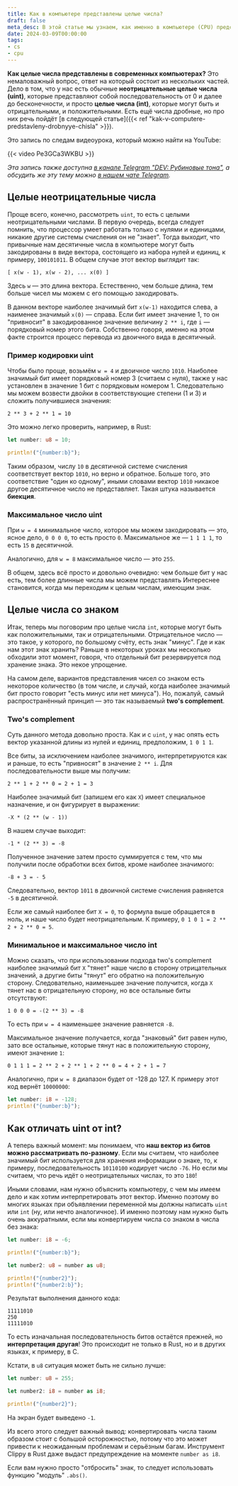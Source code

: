 ```yaml
---
title: Как в компьютере представлены целые числа?
draft: false
meta_desc: В этой статье мы узнаем, как именно в компьютере (CPU) представлены целые числа со знаком и без знака (int и uint).
date: 2024-03-09T00:00:00
tags:
- cs
- cpu
---
```


**Как целые числа представлены в современных компьютерах?** Это немаловажный вопрос, ответ на который состоит из нескольких частей. Дело в том, что у нас есть обычные **неотрицательные целые числа (uint)**, которые представляют собой последовательность от 0 и далее до бесконечности, и просто **целые числа (int)**, которые могут быть и отрицательными, и положительными. Есть ещё числа дробные, но про них речь пойдёт [в следующей статье]({{< ref "kak-v-computere-predstavleny-drobnyye-chisla" >}}).

Это запись по следам видеоурока, который можно найти на YouTube:

{{< video Pe3GCa3WKBU >}}

*Эта запись также доступна [в канале Telegram "DEV: Рубиновые тона"](https://t.me/dev_in_ruby_colors/966), а обсудить же эту тему можно [в нашем чате Telegram](https://t.me/+MxYT6-01eeA1NTYy).*

## Целые неотрицательные числа

Проще всего, конечно, рассмотреть `uint`, то есть с целыми неотрицательными числами. В первую очередь, всегда следует помнить, что процессор умеет работать только с нулями и единицами, никакие другие системы счисления он не "знает". Тогда выходит, что привычные нам десятичные числа в компьютере могут быть закодированы в виде вектора, состоящего из набора нулей и единиц, к примеру, `100101011`. В общем случае этот вектор выглядит так:

```plain
[ x(w - 1), x(w - 2), ... x(0) ]
```

Здесь `w` &mdash; это длина вектора. Естественно, чем больше длина, тем больше чисел мы можем с его помощью закодировать. 

В данном векторе наиболее значимый бит `x(w-1)` находится слева, а наименее значимый `x(0)` &mdash; справа. Если бит имеет значение 1, то он "привносит" в закодированное значение величину `2 ** i`, где `i` &mdash; порядковый номер этого бита. Собственно говоря, именно на этом факте строится процесс перевода из двоичного вида в десятичный.

### Пример кодировки uint

Чтобы было проще, возьмём `w = 4` и двоичное число `1010`. Наиболее значимый бит имеет порядковый номер 3 (считаем с нуля), также у нас установлен в значение 1 бит с порядковым номером 1. Следовательно мы можем возвести двойки в соответствующие степени (1 и 3) и сложить получившиеся значения:

```plain
2 ** 3 + 2 ** 1 = 10
```

Это можно легко проверить, например, в Rust:

```rust
let number: u8 = 10;

println!("{number:b}");
```

Таким образом, числу `10` в десятичной системе счисления соответствует вектор `1010`, но верно и обратное. Больше того, это соответствие "один ко одному", иными словами вектор `1010` никакое другое десятичное число не представляет. Такая штука называется **биекция**.

### Максимальное число uint

При `w = 4` минимальное число, которое мы можем закодировать &mdash; это, ясное дело, `0 0 0 0`, то есть просто `0`. Максимальное же &mdash; `1 1 1 1`, то есть `15` в десятичной.

Аналогично, для `w = 8` максимальное число &mdash; это `255`.

В общем, здесь всё просто и довольно очевидно: чем больше бит у нас есть, тем более длинные числа мы можем представлять Интереснее становится, когда мы переходим к целым числам, имеющим знак.

## Целые числа со знаком

Итак, теперь мы поговорим про целые числа `int`, которые могут быть как положительными, так и отрицательными. Отрицательное число &mdash; это такое, у которого, по большому счёту, есть знак "минус". Где и как нам этот знак хранить? Раньше в некоторых уроках мы несколько обходили этот момент, говоря, что отдельный бит резервируется под хранение знака. Это некое упрощение.

На самом деле, вариантов представления чисел со знаком есть некоторое количество (в том числе, и случай, когда наиболее значимый бит просто говорит "есть минус или нет минуса"). Но, пожалуй, самый распространённый принцип &mdash; это так называемый **two's complement**.

### Two's complement

Суть данного метода довольно проста. Как и с `uint`, у нас опять есть вектор указанной длины из нулей и единиц, предположим, `1 0 1 1`.

Все биты, за исключением наиболее значимого, интерпретируются как и раньше, то есть "привносят" в значение `2 ** i`. Для последовательности выше мы получим:

```text
2 ** 1 + 2 ** 0 = 2 + 1 = 3
```

Наиболее значимый бит (запишем его как `X`) имеет специальное назначение, и он фигурирует в выражении:

```text
-X * (2 ** (w - 1))
```

В нашем случае выходит:

```text
-1 * (2 ** 3) = -8
```

Полученное значение затем просто суммируется с тем, что мы получили после обработки всех битов, кроме наиболее значимого:

```text
-8 + 3 = - 5
```

Следовательно, вектор `1011` в двоичной системе счисления равняется `-5` в десятичной.

Если же самый наиболее бит `X = 0`, то формула выше обращается в ноль, и наше число будет неотрицательным. К примеру, `0 1 0 1 = 2 ** 2 + 2 ** 0 = 5`.

### Минимальное и максимальное число int

Можно сказать, что при использовании подхода two's complement наиболее значимый бит `X` "тянет" наше число в сторону отрицательных значений, а другие биты "тянут" его обратно на положительную сторону. Следовательно, наименьшее значение получится, когда `X` тянет нас в отрицательную сторону, но все остальные биты отсутствуют:

```text
1 0 0 0 = -(2 ** 3) = -8
```

То есть при `w = 4` наименьшее значение равняется `-8`.

Максимальное значение получается, когда "знаковый" бит равен нулю, зато все остальные, которые тянут нас в положительную сторону, имеют значение `1`:

```text
0 1 1 1 = 2 ** 2 + 2 ** 1 + 2 ** 0 = 4 + 2 + 1 = 7
```

Аналогично, при `w = 8` диапазон будет от -128 до 127. К примеру этот код вернёт `10000000`:

```rust
let number: i8 = -128;
println!("{number:b}");
```

## Как отличать uint от int?

А теперь важный момент: мы понимаем, что **наш вектор из битов можно рассматривать по-разному**. Если мы считаем, что наиболее значимый бит используется для хранения информации о знаке, то, к примеру, последовательность `10110100` кодирует число `-76`. Но если мы считаем, что речь идёт о неотрицательных числах, то это `180`!

Иными словами, нам нужно объяснить компьютеру, с чем мы имеем дело и как хотим интерпретировать этот вектор. Именно поэтому во многих языках при объявляении переменной мы должны написать `uint` или `int` (ну, или нечто аналогичное). И именно поэтому нам нужно быть очень аккуратными, если мы конвертируем числа со знаком в числа без знака:

```rust
let number: i8 = -6;

println!("{number:b}");

let number2: u8 = number as u8;

println!("{number2}");
println!("{number2:b}");
```

Результат выполнения данного кода:

```text
11111010
250
11111010
```

То есть изначальная последовательность битов остаётся прежней, но **интерпретация другая**! Это происходит не только в Rust, но и в других языках, к примеру, в C.

Кстати, в `u8` ситуация может быть не сильно лучше:

```rust
let number: u8 = 255;

let number2: i8 = number as i8;

println!("{number2}");
```

На экран будет выведено `-1`.

Из всего этого следует важный вывод: конвертировать числа таким образом стоит с большой осторожностью, потому что это может привести к неожиданным проблемам и серьёзным багам. Инструмент Clippy в Rust даже выдаст предупреждение на моменте `number as i8`.

Если вам нужно просто "отбросить" знак, то следует использовать функцию "модуль" `.abs()`.